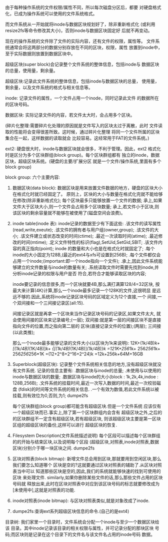 由于每种操作系统的文件权限/属性不同，所以每次磁盘分区后，都要
对硬盘格式化，已成为操作系统可以使用的文件系统格式。

而文件系统从一开始就将inode与数据区块规划好了，除非重新格式化
(或利用resize2fs等命令修改其大小)，否则inode与数据区块固定好
后就不再变动。


现在的操作系统的文件除了文件的实际内容，还有文件的权限，属性等。
文件系统通常会将这两部分的数据分别存放在不同的区块，权限，属性
放置到inode中，至于实际数据则放置到数据区块中。

超级区块(super block)会记录整个文件系统的整体信息，包括inode与
数据区块的总量，使用量，剩余量。

超级区块:记录此文件系统的整体信息，包括inode与数据区块的总量，
         使用量，剩余量，以及文件系统的格式与相关信息等。

inode:   记录文件的属性，一个文件占用一个inode，同时记录此文件
         的数据所在的区块号码。

数据区块: 实际记录文件的内容，若文件太大时，会占用多个区块。

(碎片化整理:需要碎片化处理的原因就是文件写入的区块太过于离散，此时
           文件读取的性能将会变得很差所致。这时候，通过碎片化整理
	    将同一个文件所属的区块集合在一起，这样数据的读取就会
	    比较容易。这经常用于FAT的文件系统。)

ext2: 硬盘很大时，inode与数据区块就会很多，不利于管理。因此，ext2
      格式化时是区分为多个区块群组(block group)。每个区块群组都有
      独立的inode，数据区块，超级区块系统。(硬盘的主要/扩展分区
      就是一个文件/操作系统,里面有多个block group)
      


block group: 六个主要内容:

1. 数据区块(data block):
   数据区块是用来放置文件数据的地方，硬盘的区块大小在格式化时就已经固定了。
   原则上，区块的大小与数量在格式化完就不能给够在修改(除非重新格式化);
   每个区块最多只能够放置一个文件的数据;
   承上,如果文件大于区块大小,则一个文件会占用多个区块数量;
   承上,若文件小于区块,则该区块的剩余容量就不能够在被使用了(磁盘空间会浪费)。



2. inode table(inode 表):
   inode记录的数据至少有下面这些:
     .该文件的读写属性(read,write,exeute);
     .该文件的拥有者与用户组(owner,group);
     .该文件的大小;
     .该文件建立或状态改变的时间(ctime);
     .最近一次读取时间(atime);
     .最近修改的时间(mtime);
     .定义文件特性的标识(flag),SetUid,SetGid,SBIT;
     .该文件内容的真正指向(point);
     inode 的数量和大小也是在格式化时就固定了;
     .每个inode的大小固定为128B,(最近的ext4与xfs可设置到256B);
     .每个文件都仅会占用一个inode;(important:即一个inode指向一个文件);
     .承上,因此文件系统能够建立的文件数量与inode的数量有关;
     .系统读取文件时需要先找到inode,并分析inode记录的权限与用户是否
      符合,若符合才能够读取区块的内容;


    inode要记录的信息很多,而一个区块就要4B,那么满打满算128/4=32区块,
    按最大来计算(4K)计算,那么一个inode最多记录一个128K的文件,这很明显
    是远远不够的.因此,系统将inode记录区块号码的区域定义为12个直接,一个
    间接,一个双间接和一个三间接记录区(all:15).


    间接记录区就是再拿一个区块来当作记录区块号码的记录区,如果文件太大,
    就会使用间接的区块来记录编号;(一层);
    双间接:就是第一层的间接区块不是直接指向文件的位置,而之指向第二层的
    区块(直接记录文件的位置);(两层);
    三间接(以此类推);

    那么一个inode最多能够记录的文件大小(以区块为1k来说明):
    12K+(1k/4B)*k+
    [(1k/4B)*(1K/4B)]*k+
    {[(1k/4B)*(1K/4B)]*(1k/4B)}*k
   =12*1K+256*1k+
    256*256*1k+
    256*256*256*1K
   =(12+2^8+2^16+2^24)k
   =12k+256k+64M+16GB


3. Superblock(超级区块):
   记录整个文件系统相关信息的地方,没有超级区块就没有文件系统.
   记录的信息主要有:
   .数据区块与inode的总量;
   .未使用与以使用的inode与数据区块的数量;
   .数据区块与inode的大小(block : 1k,2k,4k,indoe : 128B,256B);
   .文件系统的挂载时间,最近一次写入数据的时间,最近一次校验磁盘
    (fdisk)的时间等文件系统的相关信息.
   .一个有效为数值,若此文件系统以被挂载,则有效位为0,否则,为1;
   dumpe2fs
   
    每个区块群组(block group)都可能含有超级区块.但是一个文件系统
    应该仅有一个超级区块而已.事实上,除了第一个区块群组内会含有
    超级区块之外,之后的的区块群组不一定含有超级区块,若有超级区块,
    则该超级区块主要是第一区块区组的超级区块的备份,这样可以进行
    超级区块的恢复.
    


4. Filesystem Description(文件系统描述说明)
   每个区段可以描述每个区块群组的的开始与结束区块,以及说明每个区段
   (超级区块,对照表,inode对照表,数据区块)分别介于哪一块区块之间.
   dumpe2fs

5. 区块对照表(block bitmap):
   新增文件总会用到区块,那就要用到空闲区块,那么我们要怎么知道哪个
   区块是空的?这就要通过区块对照表的辅助了.从区块对照表当中可以
   知道那些区块是空的,因此,我们的系统就能够快速的找到可使用的区块
   来处理文件.
   similarly,如果你删除某些文件的话,那么那些文件占用的区块号码就
   释放出来,此时在区块对照表中对应到该区块号码的标志就要修改成为
   [未使用中],这就是对照表的功能.

6. inode对照表(inode bitmap):
   与区块对照表类似,就是对象改成了inode.

7. dumpe2fs:查询ext系列超级区块信息的命令.(自己的是ext4)
   


目录树:
   我们家里一个目录时，文件系统会分配一个inode与至少一个数据区块给该
   目录。其中inode记录该目录的相关权限与属性，并可记录分配的那块区块
   号码;而区块则是记录在这个目录下的文件名与该文件名占用的inode号码
   数据。